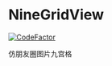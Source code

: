 # NineGridView

[![CodeFactor](https://www.codefactor.io/repository/github/sogrey/ninegridview/badge)](https://www.codefactor.io/repository/github/sogrey/ninegridview)

仿朋友圈图片九宫格
